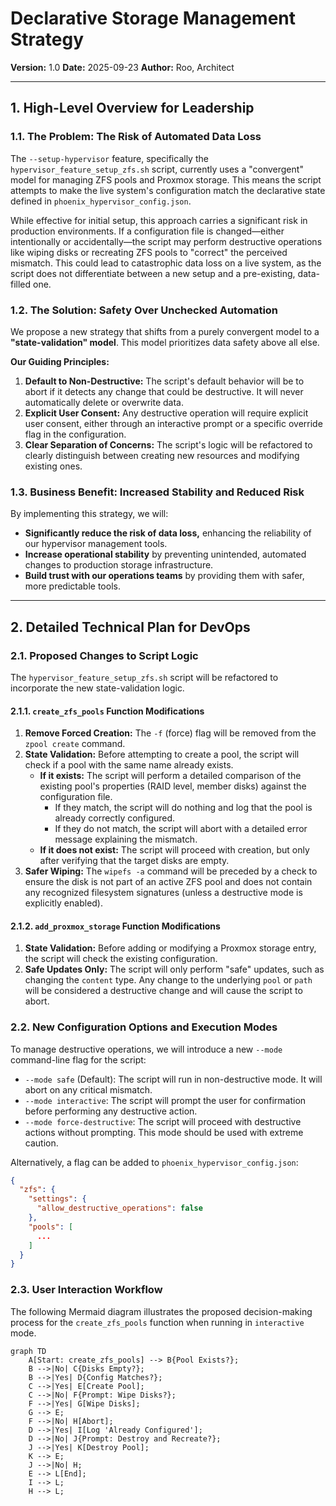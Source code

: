 # Declarative Storage Management Strategy

**Version:** 1.0
**Date:** 2025-09-23
**Author:** Roo, Architect

---

## 1. High-Level Overview for Leadership

### 1.1. The Problem: The Risk of Automated Data Loss

The `--setup-hypervisor` feature, specifically the `hypervisor_feature_setup_zfs.sh` script, currently uses a "convergent" model for managing ZFS pools and Proxmox storage. This means the script attempts to make the live system's configuration match the declarative state defined in `phoenix_hypervisor_config.json`.

While effective for initial setup, this approach carries a significant risk in production environments. If a configuration file is changed—either intentionally or accidentally—the script may perform destructive operations like wiping disks or recreating ZFS pools to "correct" the perceived mismatch. This could lead to catastrophic data loss on a live system, as the script does not differentiate between a new setup and a pre-existing, data-filled one.

### 1.2. The Solution: Safety Over Unchecked Automation

We propose a new strategy that shifts from a purely convergent model to a **"state-validation" model**. This model prioritizes data safety above all else.

**Our Guiding Principles:**

1.  **Default to Non-Destructive:** The script's default behavior will be to abort if it detects any change that could be destructive. It will never automatically delete or overwrite data.
2.  **Explicit User Consent:** Any destructive operation will require explicit user consent, either through an interactive prompt or a specific override flag in the configuration.
3.  **Clear Separation of Concerns:** The script's logic will be refactored to clearly distinguish between creating new resources and modifying existing ones.

### 1.3. Business Benefit: Increased Stability and Reduced Risk

By implementing this strategy, we will:

*   **Significantly reduce the risk of data loss,** enhancing the reliability of our hypervisor management tools.
*   **Increase operational stability** by preventing unintended, automated changes to production storage infrastructure.
*   **Build trust with our operations teams** by providing them with safer, more predictable tools.

---

## 2. Detailed Technical Plan for DevOps

### 2.1. Proposed Changes to Script Logic

The `hypervisor_feature_setup_zfs.sh` script will be refactored to incorporate the new state-validation logic.

#### 2.1.1. `create_zfs_pools` Function Modifications

1.  **Remove Forced Creation:** The `-f` (force) flag will be removed from the `zpool create` command.
2.  **State Validation:** Before attempting to create a pool, the script will check if a pool with the same name already exists.
    *   **If it exists:** The script will perform a detailed comparison of the existing pool's properties (RAID level, member disks) against the configuration file.
        *   If they match, the script will do nothing and log that the pool is already correctly configured.
        *   If they do not match, the script will abort with a detailed error message explaining the mismatch.
    *   **If it does not exist:** The script will proceed with creation, but only after verifying that the target disks are empty.
3.  **Safer Wiping:** The `wipefs -a` command will be preceded by a check to ensure the disk is not part of an active ZFS pool and does not contain any recognized filesystem signatures (unless a destructive mode is explicitly enabled).

#### 2.1.2. `add_proxmox_storage` Function Modifications

1.  **State Validation:** Before adding or modifying a Proxmox storage entry, the script will check the existing configuration.
2.  **Safe Updates Only:** The script will only perform "safe" updates, such as changing the `content` type. Any change to the underlying `pool` or `path` will be considered a destructive change and will cause the script to abort.

### 2.2. New Configuration Options and Execution Modes

To manage destructive operations, we will introduce a new `--mode` command-line flag for the script:

*   `--mode safe` (Default): The script will run in non-destructive mode. It will abort on any critical mismatch.
*   `--mode interactive`: The script will prompt the user for confirmation before performing any destructive action.
*   `--mode force-destructive`: The script will proceed with destructive actions without prompting. This mode should be used with extreme caution.

Alternatively, a flag can be added to `phoenix_hypervisor_config.json`:

```json
{
  "zfs": {
    "settings": {
      "allow_destructive_operations": false
    },
    "pools": [
      ...
    ]
  }
}
```

### 2.3. User Interaction Workflow

The following Mermaid diagram illustrates the proposed decision-making process for the `create_zfs_pools` function when running in `interactive` mode.

```mermaid
graph TD
    A[Start: create_zfs_pools] --> B{Pool Exists?};
    B -->|No| C{Disks Empty?};
    B -->|Yes| D{Config Matches?};
    C -->|Yes| E[Create Pool];
    C -->|No| F{Prompt: Wipe Disks?};
    F -->|Yes| G[Wipe Disks];
    G --> E;
    F -->|No| H[Abort];
    D -->|Yes| I[Log 'Already Configured'];
    D -->|No| J{Prompt: Destroy and Recreate?};
    J -->|Yes| K[Destroy Pool];
    K --> E;
    J -->|No| H;
    E --> L[End];
    I --> L;
    H --> L;